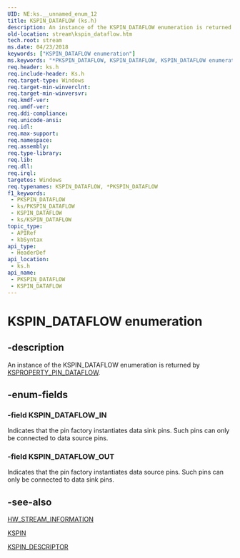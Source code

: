 ```yaml
---
UID: NE:ks.__unnamed_enum_12
title: KSPIN_DATAFLOW (ks.h)
description: An instance of the KSPIN_DATAFLOW enumeration is returned by KSPROPERTY_PIN_DATAFLOW.
old-location: stream\kspin_dataflow.htm
tech.root: stream
ms.date: 04/23/2018
keywords: ["KSPIN_DATAFLOW enumeration"]
ms.keywords: "*PKSPIN_DATAFLOW, KSPIN_DATAFLOW, KSPIN_DATAFLOW enumeration [Streaming Media Devices], KSPIN_DATAFLOW_IN, KSPIN_DATAFLOW_OUT, PKSPIN_DATAFLOW, PKSPIN_DATAFLOW enumeration pointer [Streaming Media Devices], ks-struct_2161b89b-ba7c-440a-9006-c3445b392b89.xml, ks/KSPIN_DATAFLOW, ks/KSPIN_DATAFLOW_IN, ks/KSPIN_DATAFLOW_OUT, ks/PKSPIN_DATAFLOW, stream.kspin_dataflow"
req.header: ks.h
req.include-header: Ks.h
req.target-type: Windows
req.target-min-winverclnt: 
req.target-min-winversvr: 
req.kmdf-ver: 
req.umdf-ver: 
req.ddi-compliance: 
req.unicode-ansi: 
req.idl: 
req.max-support: 
req.namespace: 
req.assembly: 
req.type-library: 
req.lib: 
req.dll: 
req.irql: 
targetos: Windows
req.typenames: KSPIN_DATAFLOW, *PKSPIN_DATAFLOW
f1_keywords:
 - PKSPIN_DATAFLOW
 - ks/PKSPIN_DATAFLOW
 - KSPIN_DATAFLOW
 - ks/KSPIN_DATAFLOW
topic_type:
 - APIRef
 - kbSyntax
api_type:
 - HeaderDef
api_location:
 - ks.h
api_name:
 - PKSPIN_DATAFLOW
 - KSPIN_DATAFLOW
---
```


# KSPIN_DATAFLOW enumeration


## -description

An instance of the KSPIN_DATAFLOW enumeration is returned by <a href="/windows-hardware/drivers/stream/ksproperty-pin-dataflow">KSPROPERTY_PIN_DATAFLOW</a>.

## -enum-fields

### -field KSPIN_DATAFLOW_IN

Indicates that the pin factory instantiates data sink pins. Such pins can only be connected to data source pins.

### -field KSPIN_DATAFLOW_OUT

Indicates that the pin factory instantiates data source pins. Such pins can only be connected to data sink pins.

## -see-also

<a href="/windows-hardware/drivers/ddi/strmini/ns-strmini-_hw_stream_information">HW_STREAM_INFORMATION</a>



<a href="/windows-hardware/drivers/ddi/ks/ns-ks-_kspin">KSPIN</a>



<a href="/windows-hardware/drivers/ddi/ks/ns-ks-kspin_descriptor">KSPIN_DESCRIPTOR</a>

